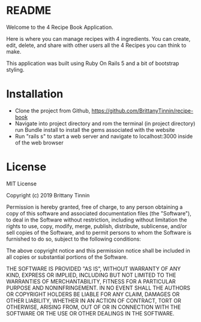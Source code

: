 # README

Welcome to the 4 Recipe Book Application.

Here is where you can manage recipes with 4 ingredients. You can create, edit, delete, and share with other users all the 4 Recipes you can think to make.

This application was built using Ruby On Rails 5 and a bit of bootstrap styling.

# Installation

  * Clone the project from Github, https://github.com/BrittanyTinnin/recipe-book
  * Navigate into project directory and rom the terminal (in project directory) run Bundle install to install the gems associated with the website
  * Run "rails s" to start a web server and navigate to localhost:3000 inside of the web browser

# License

MIT License

Copyright (c) 2019 Brittany Tinnin

Permission is hereby granted, free of charge, to any person obtaining a copy
of this software and associated documentation files (the "Software"), to deal
in the Software without restriction, including without limitation the rights
to use, copy, modify, merge, publish, distribute, sublicense, and/or sell
copies of the Software, and to permit persons to whom the Software is
furnished to do so, subject to the following conditions:

The above copyright notice and this permission notice shall be included in all
copies or substantial portions of the Software.

THE SOFTWARE IS PROVIDED "AS IS", WITHOUT WARRANTY OF ANY KIND, EXPRESS OR
IMPLIED, INCLUDING BUT NOT LIMITED TO THE WARRANTIES OF MERCHANTABILITY,
FITNESS FOR A PARTICULAR PURPOSE AND NONINFRINGEMENT. IN NO EVENT SHALL THE
AUTHORS OR COPYRIGHT HOLDERS BE LIABLE FOR ANY CLAIM, DAMAGES OR OTHER
LIABILITY, WHETHER IN AN ACTION OF CONTRACT, TORT OR OTHERWISE, ARISING FROM,
OUT OF OR IN CONNECTION WITH THE SOFTWARE OR THE USE OR OTHER DEALINGS IN THE
SOFTWARE.
